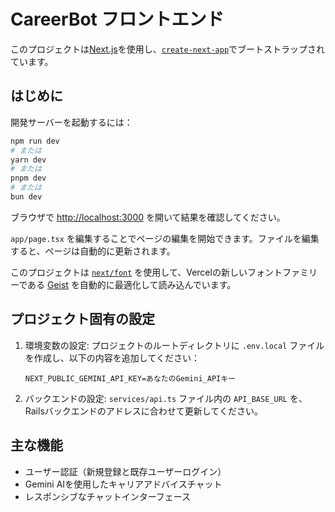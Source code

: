 # CareerBot フロントエンド

このプロジェクトは[Next.js](https://nextjs.org)を使用し、[`create-next-app`](https://nextjs.org/docs/app/api-reference/cli/create-next-app)でブートストラップされています。

## はじめに

開発サーバーを起動するには：

```bash
npm run dev
# または
yarn dev
# または
pnpm dev
# または
bun dev
```

ブラウザで [http://localhost:3000](http://localhost:3000) を開いて結果を確認してください。

`app/page.tsx` を編集することでページの編集を開始できます。ファイルを編集すると、ページは自動的に更新されます。

このプロジェクトは [`next/font`](https://nextjs.org/docs/app/building-your-application/optimizing/fonts) を使用して、Vercelの新しいフォントファミリーである [Geist](https://vercel.com/font) を自動的に最適化して読み込んでいます。

## プロジェクト固有の設定

1. 環境変数の設定:
   プロジェクトのルートディレクトリに `.env.local` ファイルを作成し、以下の内容を追加してください：
   ```
   NEXT_PUBLIC_GEMINI_API_KEY=あなたのGemini_APIキー
   ```

2. バックエンドの設定:
   `services/api.ts` ファイル内の `API_BASE_URL` を、Railsバックエンドのアドレスに合わせて更新してください。

## 主な機能

- ユーザー認証（新規登録と既存ユーザーログイン）
- Gemini AIを使用したキャリアアドバイスチャット
- レスポンシブなチャットインターフェース


